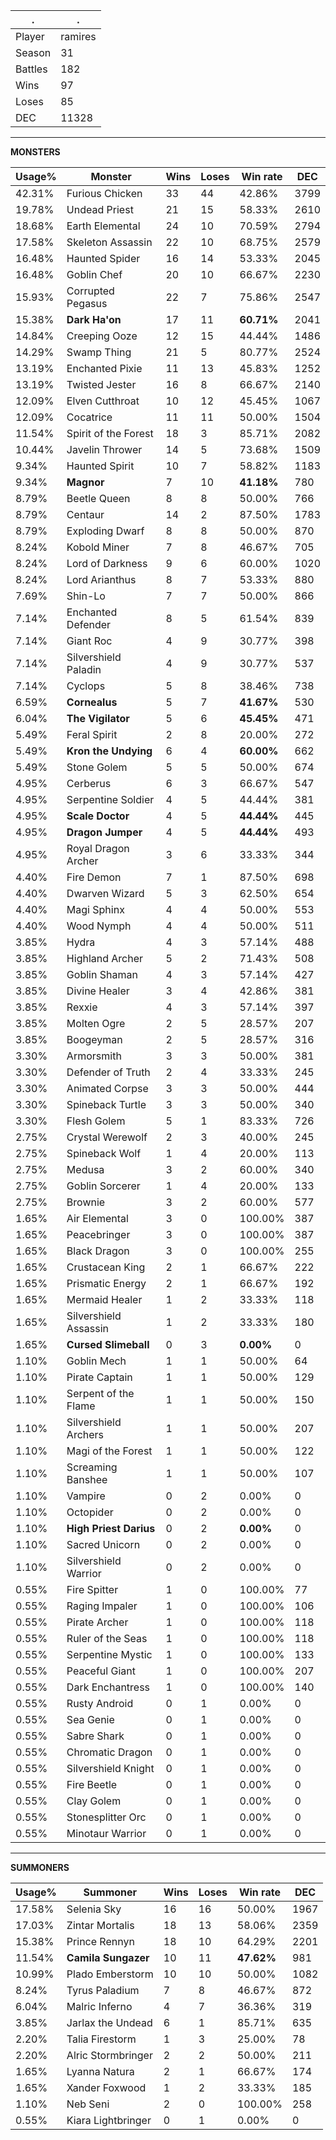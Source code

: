 .|.
|-|-
Player|ramires
Season|31
Battles|182
Wins|97
Loses|85
DEC|11328

---
**MONSTERS**

Usage%|Monster|Wins|Loses|Win rate|DEC|
-|-|-|-|-|-|
42.31%|Furious Chicken|33|44|42.86%|3799|
19.78%|Undead Priest|21|15|58.33%|2610|
18.68%|Earth Elemental|24|10|70.59%|2794|
17.58%|Skeleton Assassin|22|10|68.75%|2579|
16.48%|Haunted Spider|16|14|53.33%|2045|
16.48%|Goblin Chef|20|10|66.67%|2230|
15.93%|Corrupted Pegasus|22|7|75.86%|2547|
15.38%|**Dark Ha'on**|17|11|**60.71%**|2041|
14.84%|Creeping Ooze|12|15|44.44%|1486|
14.29%|Swamp Thing|21|5|80.77%|2524|
13.19%|Enchanted Pixie|11|13|45.83%|1252|
13.19%|Twisted Jester|16|8|66.67%|2140|
12.09%|Elven Cutthroat|10|12|45.45%|1067|
12.09%|Cocatrice|11|11|50.00%|1504|
11.54%|Spirit of the Forest|18|3|85.71%|2082|
10.44%|Javelin Thrower|14|5|73.68%|1509|
9.34%|Haunted Spirit|10|7|58.82%|1183|
9.34%|**Magnor**|7|10|**41.18%**|780|
8.79%|Beetle Queen|8|8|50.00%|766|
8.79%|Centaur|14|2|87.50%|1783|
8.79%|Exploding Dwarf|8|8|50.00%|870|
8.24%|Kobold Miner|7|8|46.67%|705|
8.24%|Lord of Darkness|9|6|60.00%|1020|
8.24%|Lord Arianthus|8|7|53.33%|880|
7.69%|Shin-Lo|7|7|50.00%|866|
7.14%|Enchanted Defender|8|5|61.54%|839|
7.14%|Giant Roc|4|9|30.77%|398|
7.14%|Silvershield Paladin|4|9|30.77%|537|
7.14%|Cyclops|5|8|38.46%|738|
6.59%|**Cornealus**|5|7|**41.67%**|530|
6.04%|**The Vigilator**|5|6|**45.45%**|471|
5.49%|Feral Spirit|2|8|20.00%|272|
5.49%|**Kron the Undying**|6|4|**60.00%**|662|
5.49%|Stone Golem|5|5|50.00%|674|
4.95%|Cerberus|6|3|66.67%|547|
4.95%|Serpentine Soldier|4|5|44.44%|381|
4.95%|**Scale Doctor**|4|5|**44.44%**|445|
4.95%|**Dragon Jumper**|4|5|**44.44%**|493|
4.95%|Royal Dragon Archer|3|6|33.33%|344|
4.40%|Fire Demon|7|1|87.50%|698|
4.40%|Dwarven Wizard|5|3|62.50%|654|
4.40%|Magi Sphinx|4|4|50.00%|553|
4.40%|Wood Nymph|4|4|50.00%|511|
3.85%|Hydra|4|3|57.14%|488|
3.85%|Highland Archer|5|2|71.43%|508|
3.85%|Goblin Shaman|4|3|57.14%|427|
3.85%|Divine Healer|3|4|42.86%|381|
3.85%|Rexxie|4|3|57.14%|397|
3.85%|Molten Ogre|2|5|28.57%|207|
3.85%|Boogeyman|2|5|28.57%|316|
3.30%|Armorsmith|3|3|50.00%|381|
3.30%|Defender of Truth|2|4|33.33%|245|
3.30%|Animated Corpse|3|3|50.00%|444|
3.30%|Spineback Turtle|3|3|50.00%|340|
3.30%|Flesh Golem|5|1|83.33%|726|
2.75%|Crystal Werewolf|2|3|40.00%|245|
2.75%|Spineback Wolf|1|4|20.00%|113|
2.75%|Medusa|3|2|60.00%|340|
2.75%|Goblin Sorcerer|1|4|20.00%|133|
2.75%|Brownie|3|2|60.00%|577|
1.65%|Air Elemental|3|0|100.00%|387|
1.65%|Peacebringer|3|0|100.00%|387|
1.65%|Black Dragon|3|0|100.00%|255|
1.65%|Crustacean King|2|1|66.67%|222|
1.65%|Prismatic Energy|2|1|66.67%|192|
1.65%|Mermaid Healer|1|2|33.33%|118|
1.65%|Silvershield Assassin|1|2|33.33%|180|
1.65%|**Cursed Slimeball**|0|3|**0.00%**|0|
1.10%|Goblin Mech|1|1|50.00%|64|
1.10%|Pirate Captain|1|1|50.00%|129|
1.10%|Serpent of the Flame|1|1|50.00%|150|
1.10%|Silvershield Archers|1|1|50.00%|207|
1.10%|Magi of the Forest|1|1|50.00%|122|
1.10%|Screaming Banshee|1|1|50.00%|107|
1.10%|Vampire|0|2|0.00%|0|
1.10%|Octopider|0|2|0.00%|0|
1.10%|**High Priest Darius**|0|2|**0.00%**|0|
1.10%|Sacred Unicorn|0|2|0.00%|0|
1.10%|Silvershield Warrior|0|2|0.00%|0|
0.55%|Fire Spitter|1|0|100.00%|77|
0.55%|Raging Impaler|1|0|100.00%|106|
0.55%|Pirate Archer|1|0|100.00%|118|
0.55%|Ruler of the Seas|1|0|100.00%|118|
0.55%|Serpentine Mystic|1|0|100.00%|133|
0.55%|Peaceful Giant|1|0|100.00%|207|
0.55%|Dark Enchantress|1|0|100.00%|140|
0.55%|Rusty Android|0|1|0.00%|0|
0.55%|Sea Genie|0|1|0.00%|0|
0.55%|Sabre Shark|0|1|0.00%|0|
0.55%|Chromatic Dragon|0|1|0.00%|0|
0.55%|Silvershield Knight|0|1|0.00%|0|
0.55%|Fire Beetle|0|1|0.00%|0|
0.55%|Clay Golem|0|1|0.00%|0|
0.55%|Stonesplitter Orc|0|1|0.00%|0|
0.55%|Minotaur Warrior|0|1|0.00%|0|

---
**SUMMONERS**

Usage%|Summoner|Wins|Loses|Win rate|DEC|
-|-|-|-|-|-|
17.58%|Selenia Sky|16|16|50.00%|1967|
17.03%|Zintar Mortalis|18|13|58.06%|2359|
15.38%|Prince Rennyn|18|10|64.29%|2201|
11.54%|**Camila Sungazer**|10|11|**47.62%**|981|
10.99%|Plado Emberstorm|10|10|50.00%|1082|
8.24%|Tyrus Paladium|7|8|46.67%|872|
6.04%|Malric Inferno|4|7|36.36%|319|
3.85%|Jarlax the Undead|6|1|85.71%|635|
2.20%|Talia Firestorm|1|3|25.00%|78|
2.20%|Alric Stormbringer|2|2|50.00%|211|
1.65%|Lyanna Natura|2|1|66.67%|174|
1.65%|Xander Foxwood|1|2|33.33%|185|
1.10%|Neb Seni|2|0|100.00%|258|
0.55%|Kiara Lightbringer|0|1|0.00%|0|
